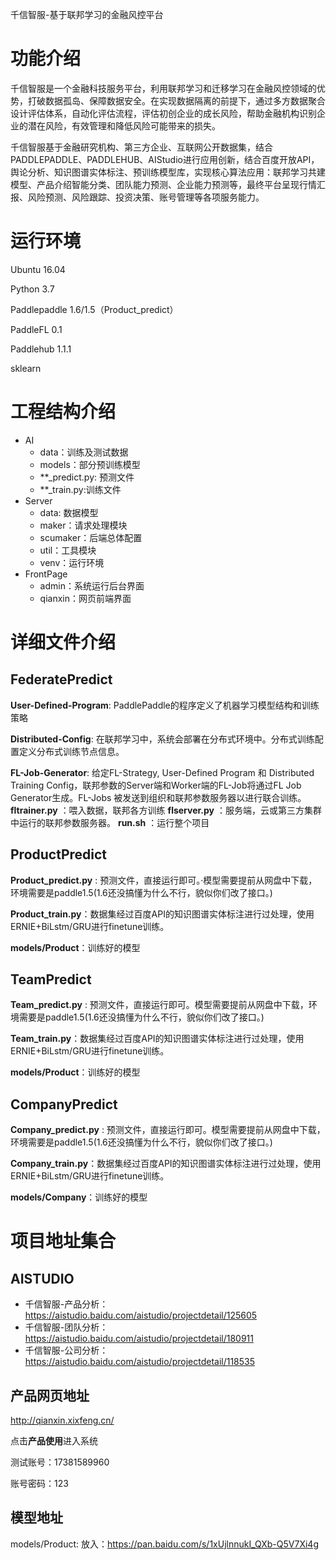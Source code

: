 千信智服-基于联邦学习的金融风控平台

# 功能介绍

​		千信智服是一个金融科技服务平台，利用联邦学习和迁移学习在金融风控领域的优势，打破数据孤岛、保障数据安全。在实现数据隔离的前提下，通过多方数据聚合设计评估体系，自动化评估流程，评估初创企业的成长风险，帮助金融机构识别企业的潜在风险，有效管理和降低风险可能带来的损失。

​        千信智服基于金融研究机构、第三方企业、互联网公开数据集，结合PADDLEPADDLE、PADDLEHUB、AIStudio进行应用创新，结合百度开放API，舆论分析、知识图谱实体标注、预训练模型库，实现核心算法应用：联邦学习共建模型、产品介绍智能分类、团队能力预测、企业能力预测等，最终平台呈现行情汇报、风险预测、风险跟踪、投资决策、账号管理等各项服务能力。

# 运行环境

Ubuntu 16.04

Python 3.7

Paddlepaddle 1.6/1.5（Product_predict）

PaddleFL 0.1

Paddlehub 1.1.1

sklearn 

# 工程结构介绍

- AI
  - data：训练及测试数据
  - models：部分预训练模型
  - **_predict.py: 预测文件
  - **_train.py:训练文件
- Server
  - data: 数据模型
  - maker：请求处理模块
  - scumaker：后端总体配置
  - util：工具模块
  - venv：运行环境
- FrontPage
  - admin：系统运行后台界面
  - qianxin：网页前端界面

# 详细文件介绍

## **FederatePredict**

**User-Defined-Program**: PaddlePaddle的程序定义了机器学习模型结构和训练策略

**Distributed-Config**: 在联邦学习中，系统会部署在分布式环境中。分布式训练配置定义分布式训练节点信息。

**FL-Job-Generator**: 给定FL-Strategy, User-Defined Program 和 Distributed Training Config，联邦参数的Server端和Worker端的FL-Job将通过FL Job Generator生成。FL-Jobs 被发送到组织和联邦参数服务器以进行联合训练。
**fltrainer.py** ：喂入数据，联邦各方训练
**flserver.py**  ：服务端，云或第三方集群中运行的联邦参数服务器。
**run.sh** ：运行整个项目

## ProductPredict

**Product_predict.py** : 预测文件，直接运行即可。·模型需要提前从网盘中下载，环境需要是paddle1.5(1.6还没搞懂为什么不行，貌似你们改了接口。)

**Product_train.py**：数据集经过百度API的知识图谱实体标注进行过处理，使用ERNIE+BiLstm/GRU进行finetune训练。

**models/Product**：训练好的模型

## TeamPredict

**Team_predict.py** : 预测文件，直接运行即可。模型需要提前从网盘中下载，环境需要是paddle1.5(1.6还没搞懂为什么不行，貌似你们改了接口。)

**Team_train.py**：数据集经过百度API的知识图谱实体标注进行过处理，使用ERNIE+BiLstm/GRU进行finetune训练。

**models/Product**：训练好的模型

## CompanyPredict

**Company_predict.py** : 预测文件，直接运行即可。模型需要提前从网盘中下载，环境需要是paddle1.5(1.6还没搞懂为什么不行，貌似你们改了接口。)

**Company_train.py**：数据集经过百度API的知识图谱实体标注进行过处理，使用ERNIE+BiLstm/GRU进行finetune训练。

**models/Company**：训练好的模型

# 项目地址集合

## AISTUDIO

- 千信智服-产品分析：<https://aistudio.baidu.com/aistudio/projectdetail/125605>
- 千信智服-团队分析：<https://aistudio.baidu.com/aistudio/projectdetail/180911>
- 千信智服-公司分析：https://aistudio.baidu.com/aistudio/projectdetail/118535

## 产品网页地址

http://qianxin.xixfeng.cn/

点击**产品使用**进入系统

测试账号：17381589960

账号密码：123

## 模型地址

models/Product: 放入：https://pan.baidu.com/s/1xUjlnnukI_QXb-Q5V7Xi4g

